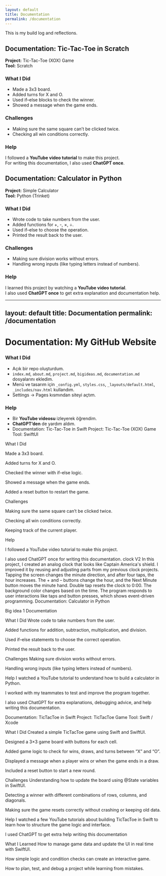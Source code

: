 ```yaml
---
layout: default
title: Documentation
permalink: /documentation
---
```


This is my build log and reflections.
## Documentation: Tic-Tac-Toe in Scratch

**Project:** Tic-Tac-Toe (XOX) Game  
**Tool:** Scratch  

### What I Did
- Made a 3x3 board.  
- Added turns for X and O.  
- Used if–else blocks to check the winner.  
- Showed a message when the game ends.  

### Challenges
- Making sure the same square can’t be clicked twice.  
- Checking all win conditions correctly.  

### Help
I followed a **YouTube video tutorial** to make this project.  
For writing this documentation, I also used **ChatGPT once**.

## Documentation: Calculator in Python

**Project:** Simple Calculator  
**Tool:** Python (Trinket)  

### What I Did
- Wrote code to take numbers from the user.  
- Added functions for +, -, ×, ÷.  
- Used if–else to choose the operation.  
- Printed the result back to the user.  

### Challenges
- Making sure division works without errors.  
- Handling wrong inputs (like typing letters instead of numbers).  

### Help
I learned this project by watching a **YouTube video tutorial**.  
I also used **ChatGPT once** to get extra explanation and documentation help.

---
layout: default
title: Documentation
permalink: /documentation
---

# Documentation: My GitHub Website

### What I Did
- Açık bir repo oluşturdum.  
- `index.md`, `about.md`, `project.md`, `bigideas.md`, `documentation.md` dosyalarını ekledim.  
- Menü ve tasarım için `_config.yml`, `styles.css`, `_layouts/default.html`, `_includes/nav.html` kullandım.  
- Settings → Pages kısmından siteyi açtım.  

### Help
- Bir **YouTube videosu** izleyerek öğrendim.  
- **ChatGPT’den** de yardım aldım.
- Documentation: Tic-Tac-Toe in Swift
Project: Tic-Tac-Toe (XOX) Game
Tool: SwiftUI

What I Did

Made a 3x3 board.

Added turns for X and O.

Checked the winner with if–else logic.

Showed a message when the game ends.

Added a reset button to restart the game.

Challenges

Making sure the same square can’t be clicked twice.

Checking all win conditions correctly.

Keeping track of the current player.

Help

I followed a YouTube video tutorial to make this project.

I also used ChatGPT once for writing this documentation.
clock V2
In this project, I created an analog clock that looks like Captain America's shield. I improved it by reusing and adjusting parts from my previous clock projects. Tapping the screen changes the minute direction, and after four taps, the hour increases. The + and – buttons change the hour, and the Next Minute button moves the minute hand. Double tap resets the clock to 0:00. The background color changes based on the time. The program responds to user interactions like taps and button presses, which shows event-driven programming.
Documentation: Calculator in Python

Big idea 1 Documentation

What I Did
Wrote code to take numbers from the user.

Added functions for addition, subtraction, multiplication, and division.

Used if–else statements to choose the correct operation.

Printed the result back to the user.

Challenges
Making sure division works without errors.

Handling wrong inputs (like typing letters instead of numbers).


Help
I watched a YouTube tutorial to understand how to build a calculator in Python.

I worked with my teammates to test and improve the program together.

I also used ChatGPT for extra explanations, debugging advice, and help writing this documentation.

Documentation: TicTacToe in Swift
Project: TicTacToe Game
Tool: Swift / Xcode

What I Did
Created a simple TicTacToe game using Swift and SwiftUI.

Designed a 3×3 game board with buttons for each cell.

Added game logic to check for wins, draws, and turns between “X” and “O”.

Displayed a message when a player wins or when the game ends in a draw.

Included a reset button to start a new round.

Challenges
Understanding how to update the board using @State variables in SwiftUI.

Detecting a winner with different combinations of rows, columns, and diagonals.

Making sure the game resets correctly without crashing or keeping old data.

Help
I watched a few YouTube tutorials about building TicTacToe in Swift to learn how to structure the game logic and interface.

I used ChatGPT to get extra help writing this documentation 

What I Learned
How to manage game data and update the UI in real time with SwiftUI.

How simple logic and condition checks can create an interactive game.

How to plan, test, and debug a project while learning from mistakes.
